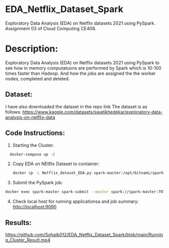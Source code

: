 # EDA_Netflix_Dataset_Spark

Exploratory Data Analysis (EDA) on Netflix datasets 2021 using PySpark. 
Assignment 03 of Cloud Computing CE408.

# Description:
Exploratory Data Analysis (EDA) on Netflix datasets 2021 using PySpark to see how in memory computatuons are performed by Spark which is 10-100 times faster than Hadoop.
And how the jobs are assigned the the worker nodes, completed and deleted.

## Dataset:

I have also downloaded the dataset in the repo link 
The dataset is as follows:
https://www.kaggle.com/datasets/swatikhedekar/exploratory-data-analysis-on-netflix-data


## Code Instructions:
1. Starting the Cluster.
 ```bash
   docker-compose up -d
   ```

2. Copy EDA on NEtflix Dataset to container:
   ```bash
   docker cp -L Netflix_dataset_EDA.py spark-master:/opt/bitnami/spark/Netflix_dataset_EDA.py
   ```

 3. Submit the PySpark job:
   ```bash
  docker exec spark-master spark-submit --master spark://spark-master:7077 /opt/bitnami/spark/Netflix_dataset_EDA.py
   ```

4. Check local host for running applicationsa and job summary:
[http://localhost:9090](http://localhost:9090)

## Results:
[https://github.com/Sohaib012/EDA_Netflix_Dataset_Spark/blob/main/Running_Cluster_Result.mp4
](https://github.com/Sohaib012/EDA_Netflix_Dataset_Spark/blob/a34cc78d999c546e971d7f9a94f9f64405814d7b/Running_Cluster_Result.mp4)
